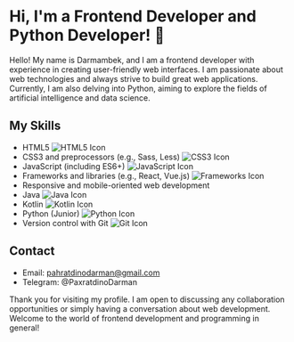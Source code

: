 # Hi, I'm a Frontend Developer and Python Developer! 👋

Hello! My name is Darmambek, and I am a frontend developer with experience in creating user-friendly web interfaces. I am passionate about web technologies and always strive to build great web applications. Currently, I am also delving into Python, aiming to explore the fields of artificial intelligence and data science.

## My Skills

- HTML5 ![HTML5 Icon](https://example.com/html5-icon.png)
- CSS3 and preprocessors (e.g., Sass, Less) ![CSS3 Icon](https://example.com/css3-icon.png)
- JavaScript (including ES6+) ![JavaScript Icon](https://example.com/javascript-icon.png)
- Frameworks and libraries (e.g., React, Vue.js) ![Frameworks Icon](https://example.com/frameworks-icon.png)
- Responsive and mobile-oriented web development
- Java ![Java Icon](https://example.com/java-icon.png)
- Kotlin ![Kotlin Icon](https://example.com/kotlin-icon.png)
- Python (Junior) ![Python Icon](https://example.com/python-icon.png)
- Version control with Git ![Git Icon](https://example.com/git-icon.png)

## Contact

- Email: pahratdinodarman@gmail.com
- Telegram: @PaxratdinoDarman

Thank you for visiting my profile. I am open to discussing any collaboration opportunities or simply having a conversation about web development. Welcome to the world of frontend development and programming in general!
